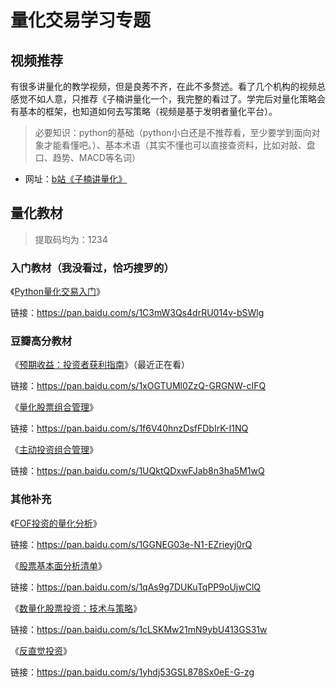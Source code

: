 # 量化交易学习专题



## 视频推荐

有很多讲量化的教学视频，但是良莠不齐，在此不多赘述。看了几个机构的视频总感觉不如人意，只推荐《子楠讲量化一个，我完整的看过了。学完后对量化策略会有基本的框架，也知道如何去写策略（视频是基于发明者量化平台）。

> 必要知识：python的基础（python小白还是不推荐看，至少要学到面向对象才能看懂吧。）、基本术语（其实不懂也可以直接查资料，比如对敲、盘口、趋势、MACD等名词）

- 网址：[b站《子楠讲量化》](https://www.bilibili.com/video/BV1D4411M7q6?p=2)







## 量化教材

> 提取码均为：1234

### 入门教材（我没看过，恰巧搜罗的）

《[Python量化交易入门](https://book.douban.com/subject/33452830/)》 

链接：https://pan.baidu.com/s/1C3mW3Qs4drRU014v-bSWlg 







### 豆瓣高分教材

《[预期收益：投资者获利指南](https://book.douban.com/subject/30218503/)》（最近正在看）

链接：https://pan.baidu.com/s/1xOGTUMl0ZzQ-GRGNW-cIFQ 





《[量化股票组合管理](https://book.douban.com/subject/30323464/)》

链接：https://pan.baidu.com/s/1f6V40hnzDsfFDbIrK-I1NQ 





《[主动投资组合管理](https://book.douban.com/subject/25984361/)》

链接：https://pan.baidu.com/s/1UQktQDxwFJab8n3ha5M1wQ 







### 其他补充

《[FOF投资的量化分析](https://book.douban.com/subject/30421227/)》

链接：https://pan.baidu.com/s/1GGNEG03e-N1-EZrieyj0rQ 





《[股票基本面分析清单](https://book.douban.com/subject/30435128/)》

链接：https://pan.baidu.com/s/1qAs9g7DUKuTqPP9oUjwClQ 





《[数量化股票投资：技术与策略](https://book.douban.com/subject/26594501/)》

链接：https://pan.baidu.com/s/1cLSKMw21mN9ybU413GS31w 





《[反直觉投资](https://book.douban.com/subject/26786997/)》

链接：https://pan.baidu.com/s/1yhdj53GSL878Sx0eE-G-zg 

